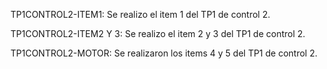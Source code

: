 TP1CONTROL2-ITEM1: Se realizo el item 1 del TP1 de control 2.

TP1CONTROL2-ITEM2 Y 3: Se realizo el item 2 y 3 del TP1 de control 2.

TP1CONTROL2-MOTOR: Se realizaron los items 4 y 5 del TP1 de control 2.
